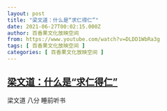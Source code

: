 ```yaml
---
layout: post
title: "梁文道：什么是“求仁得仁”"
date: 2021-06-27T00:02:15.000Z
author: 百香果文化放映空间
from: https://www.youtube.com/watch?v=DLDD1WbRa3g
tags: [ 百香果文化放映空间 ]
categories: [ 百香果文化放映空间 ]
---
```

<!--1624752135000-->
[梁文道：什么是“求仁得仁”](https://www.youtube.com/watch?v=DLDD1WbRa3g)
------

<div>
梁文道 八分 睡前听书
</div>

